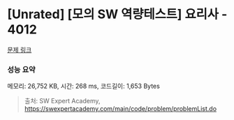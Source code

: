 # [Unrated] [모의 SW 역량테스트] 요리사 - 4012 

[문제 링크](https://swexpertacademy.com/main/code/problem/problemDetail.do?contestProbId=AWIeUtVakTMDFAVH) 

### 성능 요약

메모리: 26,752 KB, 시간: 268 ms, 코드길이: 1,653 Bytes



> 출처: SW Expert Academy, https://swexpertacademy.com/main/code/problem/problemList.do